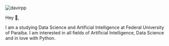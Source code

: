 ![davirpp](https://i.imgur.com/yhqI1Vj.png)

Hey 👋,

I am a studying Data Science and Artificial Intelligence at Federal University of Paraiba. I am interested in all fields of Artificial Intelligence, Data Science and in love with Python.
<!--
**davirpp/davirpp** is a ✨ _special_ ✨ repository because its `README.md` (this file) appears on your GitHub profile.

Here are some ideas to get you started:

- 🔭 I’m currently working on ...
- 🌱 I’m currently learning ...
- 👯 I’m looking to collaborate on ...
- 🤔 I’m looking for help with ...
- 💬 Ask me about ...
- 📫 How to reach me: ...
- 😄 Pronouns: ...
- ⚡ Fun fact: ...
-->
